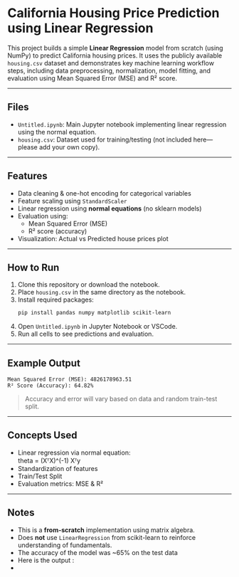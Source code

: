 # California Housing Price Prediction using Linear Regression

This project builds a simple **Linear Regression** model from scratch (using NumPy) to predict California housing prices. It uses the publicly available `housing.csv` dataset and demonstrates key machine learning workflow steps, including data preprocessing, normalization, model fitting, and evaluation using Mean Squared Error (MSE) and R² score.

---

## Files

- `Untitled.ipynb`: Main Jupyter notebook implementing linear regression using the normal equation.
- `housing.csv`: Dataset used for training/testing (not included here—please add your own copy).

---

## Features

- Data cleaning & one-hot encoding for categorical variables
- Feature scaling using `StandardScaler`
- Linear regression using **normal equations** (no sklearn models)
- Evaluation using:
  - Mean Squared Error (MSE)
  - R² score (accuracy)
- Visualization: Actual vs Predicted house prices plot

---

## How to Run

1. Clone this repository or download the notebook.
2. Place `housing.csv` in the same directory as the notebook.
3. Install required packages:
   ```bash
   pip install pandas numpy matplotlib scikit-learn
   ```
4. Open `Untitled.ipynb` in Jupyter Notebook or VSCode.
5. Run all cells to see predictions and evaluation.

---

## Example Output

```
Mean Squared Error (MSE): 4826178963.51
R² Score (Accuracy): 64.82%
```

> Accuracy and error will vary based on data and random train-test split.

---

## Concepts Used

- Linear regression via normal equation:  
  theta = (XᵀX)^(-1) Xᵀy
- Standardization of features  
- Train/Test Split
- Evaluation metrics: MSE & R²

---

## Notes

- This is a **from-scratch** implementation using matrix algebra.
- Does **not** use `LinearRegression` from scikit-learn to reinforce understanding of fundamentals.
- The accuracy of the model was ~65% on the test data
- Here is the output :
- 
